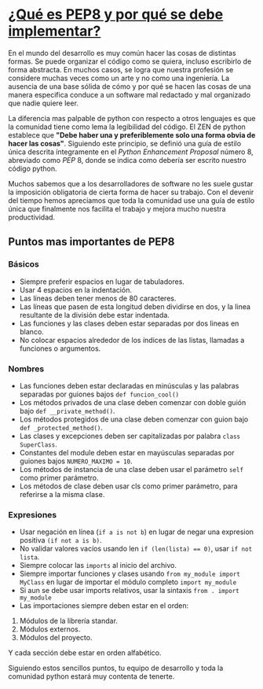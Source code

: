 # [¿Qué es PEP8 y por qué se debe implementar?](https://dev.to/viktorvillalobos/que-es-el-pep-8-y-porque-deberia-implementarlo-54bh)

En el mundo del desarrollo es muy común hacer las cosas de distintas formas. Se puede organizar el código como se quiera, incluso escribirlo de forma abstracta. En muchos casos, se logra que nuestra profesión se considere muchas veces como un arte y no como una ingeniería. La ausencia de una base sólida de cómo y por qué se hacen las cosas de una manera especifica conduce a un software mal redactado y mal organizado que nadie quiere leer. 

La diferencia mas palpable de python con respecto a otros lenguajes es que la comunidad tiene como lema la legibilidad del código. El ZEN de python establece que **"Debe haber una y preferiblemente solo una forma obvia de hacer las cosas"**. Siguiendo este principio, se definió una guía de estilo única descrita íntegramente en el *Python Enhancement Proposal* número 8, abreviado como *PEP* 8, donde se indica como debería ser escrito nuestro código python.

Muchos sabemos que a los desarrolladores de software no les suele gustar la imposición obligatoria de cierta forma de hacer su trabajo. Con el devenir del tiempo hemos apreciamos que toda la comunidad use una guía de estilo única que finalmente nos facilita el trabajo y mejora mucho nuestra productividad.

## Puntos mas importantes de PEP8

### Básicos

- Siempre preferir espacios en lugar de tabuladores.
- Usar 4 espacios en la indentación.
- Las líneas deben tener menos de 80 caracteres.
- Las líneas que pasen de esta longitud deben dividirse en dos, y la linea resultante de la división debe estar indentada.
- Las funciones y las clases deben estar separadas por dos lineas en blanco.
- No colocar espacios alrededor de los índices de las listas, llamadas a funciones o argumentos.

### Nombres

- Las funciones deben estar declaradas en minúsculas y las palabras separadas por guiones bajos `def funcion_cool()` 
- Los métodos privados de una clase deben comenzar con doble guión bajo `def __private_method()`.
- Los métodos protegidos de una clase deben comenzar con guion bajo `def _protected_method()`.
- Las clases y excepciones deben ser capitalizadas por palabra `class SuperClass`.
- Constantes del module deben estar en mayúsculas separadas por guiones bajos `NUMERO_MAXIMO = 10`.
- Los métodos de instancia de una clase deben usar el parámetro `self` como primer parámetro.
- Los métodos de clase deben usar cls como primer parámetro, para referirse a la misma clase.

### Expresiones

- Usar negación en línea (`if a is not b`) en lugar de negar una expresion positiva `(if not a is b)`.
- No validar valores vacíos usando len `if (len(lista) == 0)`, usar `if not lista`.
- Siempre colocar las `imports` al inicio del archivo.
- Siempre importar funciones y clases usando `from my_module import MyClass` en lugar de importar el módulo completo `import my_module` 
- Si aun se debe usar imports relativos, usar la sintaxis `from . import my_module` 
- Las importaciones siempre deben estar en el orden:
1. Módulos de la librería standar.
2. Módulos externos.
3. Módulos del proyecto.

Y cada sección debe estar en orden alfabético.

Siguiendo estos sencillos puntos, tu equipo de desarrollo y toda la comunidad python estará muy contenta de tenerte. 